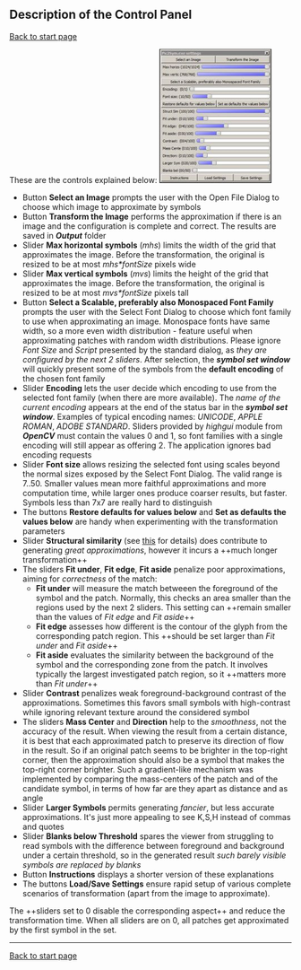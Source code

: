 ## Description of the Control Panel ##
[Back to start page](../ReadMe.md)

These are the controls explained below:
![](CtrlPanel.jpg)

- Button **Select an Image** prompts the user with the Open File Dialog to choose which image to approximate by symbols
- Button **Transform the Image** performs the approximation if there is an image and the configuration is complete and correct. The results are saved in ***Output*** folder
- Slider **Max horizontal symbols** (*mhs*) limits the width of the grid that approximates the image. Before the transformation, the original is resized to be at most _mhs*fontSize_ pixels wide
- Slider **Max vertical symbols** (*mvs*) limits the height of the grid that approximates the image. Before the transformation, the original is resized to be at most _mvs*fontSize_ pixels tall
- Button **Select a Scalable, preferably also Monospaced Font Family** prompts the user with the Select Font Dialog to choose which font family to use when approximating an image. Monospace fonts have same width, so a more even width distribution - feature useful when approximating patches with random width distributions. Please ignore *Font Size* and *Script* presented by the standard dialog, as *they are configured by the next 2 sliders*. After selection, the ***symbol set window*** will quickly present some of the symbols from the **default encoding** of the chosen font family
- Slider **Encoding** lets the user decide which encoding to use from the selected font family (when there are more available). The *name of the current encoding* appears at the end of the status bar in the ***symbol set window***. Examples of typical encoding names: *UNICODE*, *APPLE ROMAN*, *ADOBE STANDARD*. Sliders provided by *highgui* module from ***OpenCV*** must contain the values 0 and 1, so font families with a single encoding will still appear as offering 2. The application ignores bad encoding requests
- Slider **Font size** allows resizing the selected font using scales beyond the normal sizes exposed by the Select Font Dialog. The valid range is 7..50. Smaller values mean more faithful approximations and more computation time, while larger ones produce coarser results, but faster. Symbols less than 7x7 are really hard to distinguish
- The buttons **Restore defaults for values below** and **Set as defaults the values below** are handy when experimenting with the transformation parameters
- Slider **Structural similarity** (see [this](https://ece.uwaterloo.ca/~z70wang/research/ssim) for details) does contribute to generating *great approximations*, however it incurs a ++much longer transformation++
- The sliders **Fit under**, **Fit edge**, **Fit aside** penalize poor approximations, aiming for *correctness* of the match:
	- **Fit under** will measure the match betweeen the foreground of the symbol and the patch. Normally, this checks an area smaller than the regions used by the next 2 sliders. This setting can ++remain smaller than the values of *Fit edge* and *Fit aside*++
	- **Fit edge** assesses how different is the contour of the glyph from the corresponding patch region. This ++should be set larger than *Fit under* and *Fit aside*++
	- **Fit aside** evaluates the similarity between the background of the symbol and the corresponding zone from the patch. It involves typically the largest investigated patch region, so it ++matters more than *Fit under*++
- Slider **Contrast** penalizes weak foreground-background contrast of the approximations. Sometimes this favors small symbols with high\-contrast while ignoring relevant texture around the considered symbol
- The sliders **Mass Center** and **Direction** help to the *smoothness*, not the accuracy of the result. When viewing the result from a certain distance, it is best that each approximated patch to preserve its direction of flow in the result. So if an original patch seems to be brighter in the top\-right corner, then the approximation should also be a symbol that makes the top\-right corner brighter. Such a gradient-like mechanism was implemented by comparing the mass-centers of the patch and of the candidate symbol, in terms of how far are they apart as distance and as angle
- Slider **Larger Symbols** permits generating *fancier*, but less accurate approximations. It&#39;s just more appealing to see K,S,H instead of commas and quotes
- Slider **Blanks below Threshold** spares the viewer from struggling to read symbols with the difference between foreground and background under a certain threshold, so in the generated result *such barely visible symbols are replaced by blanks*
- Button **Instructions** displays a shorter version of these explanations
- The buttons **Load/Save Settings** ensure rapid setup of various complete scenarios of transformation (apart from the image to approximate).

The ++sliders set to 0 disable the corresponding aspect++ and reduce the transformation time. When all sliders are on 0, all patches get approximated by the first symbol in the set.

----------
[Back to start page](../ReadMe.md)

